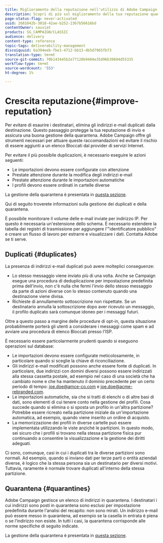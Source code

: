 ```yaml
---
title: Miglioramento della reputazione nell'utilizzo di Adobe Campaign Classic
description: Scopri di più sul miglioramento della tua reputazione quando usi Adobe Campaign Classic.
page-status-flag: never-activated
uuid: 2681042b-3018-42ae-b252-2367b56616bd
contentOwner: sauviat
products: SG_CAMPAIGN/CLASSIC
audience: delivery
content-type: reference
topic-tags: deliverability-management
discoiquuid: 6a394eeb-fbe1-4712-bb13-db5d7965fb73
translation-type: tm+mt
source-git-commit: 70b143445b2e77128b9404e35d96b39694d55335
workflow-type: tm+mt
source-wordcount: '553'
ht-degree: 1%

---
```



# Crescita reputazione{#improve-reputation}

Per evitare di esaurire i destinatari, elimina gli indirizzi e-mail duplicati dalla destinazione. Questo passaggio protegge la tua reputazione di invio e assicura una buona gestione della quarantena.  Adobe Campaign offre gli strumenti necessari per attuare queste raccomandazioni ed evitare il rischio di essere aggiunti a un elenco Bloccati  dal provider di servizi Internet.

Per evitare il più possibile duplicazioni, è necessario eseguire le azioni seguenti:

* Le importazioni devono essere configurate con attenzione
* Prestate attenzione durante la modifica degli indirizzi e-mail
* Prestate attenzione durante le importazioni automatiche
* I profili devono essere ordinati in cartelle diverse

La gestione della quarantena è presentata in [questa sezione](../../delivery/using/understanding-quarantine-management.md).

Qui di seguito troverete informazioni sulla gestione dei duplicati e della quarantena.

È possibile monitorare il volume delle e-mail inviate per indirizzo IP. Per questo è necessaria un&#39;estensione dello schema. È necessario estendere la tabella dei registri di trasmissione per aggiungere l&#39;&quot;identificatore pubblico&quot; e creare un flusso di lavoro per estrarre e visualizzare i dati. Contatta  Adobe se ti serve.

## Duplicati {#duplicates}

La presenza di indirizzi e-mail duplicati può avere molteplici conseguenze:

* Lo stesso messaggio viene inviato più di una volta. Anche se Campaign esegue una procedura di deduplicazione per impostazione predefinita prima dell&#39;invio, non c&#39;è nulla che fermi l&#39;invio dello stesso messaggio da parte di azioni diverse con lo stesso contenuto quando una destinazione viene divisa.
* Richieste di annullamento sottoscrizione non rispettate. Se un destinatario annulla la sottoscrizione dopo aver ricevuto un messaggio, il profilo duplicato sarà comunque idoneo per i messaggi futuri.

Oltre a questo passo a margine delle procedure di opt-in, questa situazione probabilmente porterà gli utenti a considerare i messaggi come spam e ad avviare una procedura di elenco Bloccati  presso l&#39;ISP.

È necessario essere particolarmente prudenti quando si eseguono operazioni sul database:

* Le importazioni devono essere configurate meticolosamente, in particolare quando si sceglie la chiave di riconciliazione.
* Gli indirizzi e-mail modificati possono anche essere fonte di duplicati. In particolare, due indirizzi con domini diversi possono essere indirizzati alla stessa cassetta postale, ad esempio nel caso di una società che ha cambiato nome e che ha mantenuto il dominio precedente per un certo periodo di tempo: joe.doe@amce-co.com e joe.doe@acme-rebranded.com.
* Le importazioni automatiche, sia che si tratti di elenchi o di altre basi di dati, sono elementi di cui tenere conto nella gestione dei profili. Cosa succede quando si elimina o si sposta un profilo in un&#39;altra partizione? Potrebbe essere ricreato nella partizione iniziale da un&#39;importazione automatica, ad esempio, quando viene inserito un ordine di acquisto.
* La memorizzazione dei profili in diverse cartelle può essere implementata utilizzando le viste anziché le partizioni. In questo modo, sei sicuro che i profili si trovano nella stessa partizione fisica pur continuando a consentire la visualizzazione e la gestione dei diritti adeguati.

Ci sono, comunque, casi in cui i duplicati tra le diverse partizioni sono normali. Ad esempio, quando si inviano dati per terze parti o entità aziendali diverse, è logico che la stessa persona sia un destinatario per diversi motivi. Tuttavia, raramente è normale trovare duplicati all&#39;interno della stessa partizione.

## Quarantena {#quarantines}

 Adobe Campaign gestisce un elenco di indirizzi in quarantena. I destinatari i cui indirizzi sono posti in quarantena sono esclusi per impostazione predefinita durante l&#39;analisi del recapito: non sono mirati. Un indirizzo e-mail può essere messo in quarantena, ad esempio se la casella in entrata è piena o se l’indirizzo non esiste. In tutti i casi, la quarantena corrisponde alle norme specifiche di seguito indicate.

La gestione della quarantena è presentata in [questa sezione](../../delivery/using/understanding-quarantine-management.md).
